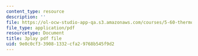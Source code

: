 ```yaml
---
content_type: resource
description: ''
file: https://ol-ocw-studio-app-qa.s3.amazonaws.com/courses/5-60-thermodynamics-kinetics-spring-2008/9e0c0cf339081332cfa29768b545f9d2_srjNMMtPATo.pdf
file_type: application/pdf
resourcetype: Document
title: 3play pdf file
uid: 9e0c0cf3-3908-1332-cfa2-9768b545f9d2
---
```

